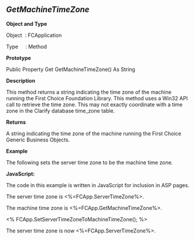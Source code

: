 _GetMachineTimeZone_
--------------------

**Object and Type**

Object  : FCApplication

Type     : Method

**Prototype**

Public Property Get GetMachineTimeZone() As String

**Description**

This method returns a string indicating the time zone of the machine running the First Choice Foundation Library. This method uses a Win32 API call to retrieve the time zone. This may not exactly coordinate with a time zone in the Clarify database time_zone table.

**Returns**

A string indicating the time zone of the machine running the First Choice Generic Business Objects.

**Example**

The following sets the server time zone to be the machine time zone.

**JavaScript:**

The code in this example is written in JavaScript for inclusion in ASP pages.

The server time zone is <%=FCApp.ServerTimeZone%>.<BR>

The machine time zone is <%=FCApp.GetMachineTimeZone%>.<BR>

<% FCApp.SetServerTimeZoneToMachineTimeZone(); %>

The server time zone is now <%=FCApp.ServerTimeZone%>.<BR>